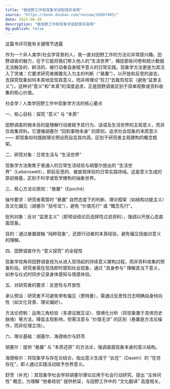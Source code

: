 ```yaml
---
title: "做田野工作和现象学适配度好高啊"
source: "https://book.douban.com/review/16807403/"
date: 2025-06-30
description: "做田野工作和现象学适配度好高啊"
dg-publish: false
---
```

这篇书评可能有关键情节透露

作为一个非人类学/社会学背景的人，我一直对田野工作的方法论非常感兴趣。田野调查的魅力，在于它能将我们带入他人的“生活世界”，捕捉那些问卷和统计数据无法触及的、鲜活的、被行动者自身赋予意义的日常实践。现象学方法更是为其注入了灵魂：它要求研究者搁置先入为主的判断（“悬置”），以开放和反思的姿态，去探究现象如何本真地显现其意义，而非用理论“剪刀”去裁剪现实（避免“盆景主义”）。这种对“意义”和“本真”的深度追求，正是田野调查区别于简单观察或资料收集的核心价值。

社会学 / 人类学田野工作中现象学方法的核心要点

一、核心目标：探究 “意义” 与 “本质”

田野调查的根本目的是理解行动者赋予其行为、话语及生活世界的主观意义，而非仅收集资料。它遵循胡塞尔 “回到事物本身” 的原则，追求社会现象的本质意义—— 即现象如何摆脱理论预设而自显其内涵，区别于研究者主观建构的概念框架。

二、研究对象：日常生活与 “生活世界”

现象学方法聚焦于普通人的日常生活经验与胡塞尔提出的 “生活世界”（Lebenswelt），即前反思的、被直观体验的日常实践场域。这是意义生成的原初根基，区别于科学或哲学建构的抽象世界。

三、核心方法论原则：“悬置”（Epoché）

操作要求：研究者需暂时 “悬置” 自然态度下的判断、理论框架（如结构功能主义）及文化偏见（胡塞尔 “括号法”），避免 “价值先行” 或 “概念先行”。

批判对象：反对 “盆景主义”（即预设结论后选择性过滤资料），强调以开放心态直面现象。

目的：通过悬置接触 “纯粹现象”，还原行动者的本真经验，避免偏见扭曲对意义的理解。

四、田野调查作为 “意义探究” 的全程性

现象学视角将田野调查视为从进入现场起的持续意义建构过程，而非资料收集的预备阶段。研究者需在现场即时感知社会现象，通过 “具身参与” 理解其当下意义，如参与仪式时同步记录身体感知与情感体验。

五、对研究者的要求：反思性与开放性

承认预设：研究者不可避免带有偏见（费特曼），需通过反思性日志明确自身倾向性（如文化背景、理论偏好）。

方法论控制：运用三角检验（多源证据互证）、情境化分析（将现象置于具体历史脉络）等方法，降低主观影响，但需注意与 “价值无涉” 的区别（悬置是方法论操作，而非伦理立场）。

六、理论基础：胡塞尔、海德格尔与舒茨

胡塞尔：提供 “悬置” 与 “本质还原” 的方法论，强调直面现象本身的意义结构。

海德格尔：将现象学与存在论结合，指出意义生成于 “此在”（Dasein）的 “在世存在”，即人通过实践活动赋予世界意义。

舒茨（补充）：其现象学社会学将胡塞尔理论应用于社会行动研究，提出 “主体间性” 概念，为理解 “他者经验” 提供桥梁，与田野工作中的 “文化翻译” 高度相关。